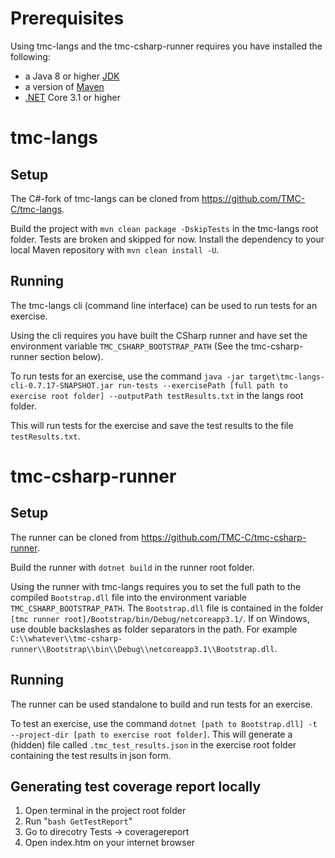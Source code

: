 # Prerequisites

Using tmc-langs and the tmc-csharp-runner requires you have installed the following:
- a Java 8 or higher [JDK](https://www.oracle.com/java/technologies/javase/javase-jdk8-downloads.html) 
- a version of [Maven](https://maven.apache.org/download.cgi)
- [.NET](https://dotnet.microsoft.com/download) Core 3.1 or higher

# tmc-langs

## Setup

The C#-fork of tmc-langs can be cloned from https://github.com/TMC-C/tmc-langs.

Build the project with ```mvn clean package -DskipTests``` in the tmc-langs root folder. Tests are broken and skipped for now. Install the dependency to your local Maven repository with ```mvn clean install -U```.

## Running

The tmc-langs cli (command line interface) can be used to run tests for an exercise. 

Using the cli requires you have built the CSharp runner and have set the environment variable ```TMC_CSHARP_BOOTSTRAP_PATH``` (See the tmc-csharp-runner section below).

To run tests for an exercise, use the command ```java -jar target\tmc-langs-cli-0.7.17-SNAPSHOT.jar run-tests --exercisePath [full path to exercise root folder] --outputPath testResults.txt``` in the langs root folder.

This will run tests for the exercise and save the test results to the file ```testResults.txt```.

# tmc-csharp-runner 

## Setup

The runner can be cloned from https://github.com/TMC-C/tmc-csharp-runner.

Build the runner with ```dotnet build``` in the runner root folder.

Using the runner with tmc-langs requires you to set the full path to the compiled ```Bootstrap.dll``` file into the environment variable ```TMC_CSHARP_BOOTSTRAP_PATH```. The ```Bootstrap.dll``` file is contained in the folder ```[tmc runner root]/Bootstrap/bin/Debug/netcoreapp3.1/```. If on Windows, use double backslashes as folder separators in the path. For example ```C:\\whatever\\tmc-csharp-runner\\Bootstrap\\bin\\Debug\\netcoreapp3.1\\Bootstrap.dll```.

## Running

The runner can be used standalone to build and run tests for an exercise.

To test an exercise, use the command ```dotnet [path to Bootstrap.dll] -t --project-dir [path to exercise root folder]```. This will generate a (hidden) file called ```.tmc_test_results.json``` in the exercise root folder containing the test results in json form.

## Generating test coverage report locally

1. Open terminal in the project root folder
2. Run "``` bash GetTestReport ```"
3. Go to direcotry Tests -> coveragereport
4. Open index.htm on your internet browser
